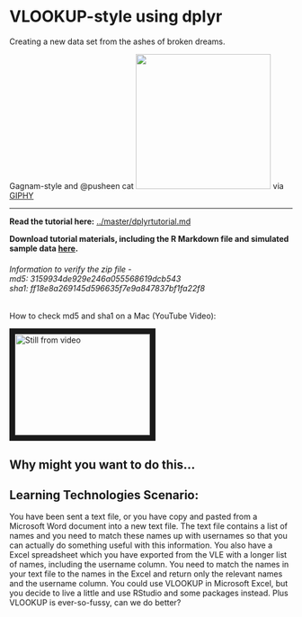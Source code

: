 # VLOOKUP-style using dplyr
Creating a new data set from the ashes of broken dreams.

Gagnam-style and @pusheen cat <img src="https://media.giphy.com/media/11XNtjXJeOL6Gk/giphy.gif" width="240" />
via <a href="https://giphy.com/" target="_blank">GIPHY</a>

<hr>

**Read the tutorial here:** [../master/dplyrtutorial.md](../master/dplyrtutorial.md)

**Download tutorial materials, including the R Markdown file and simulated sample data [here](../master/dplyr_vlookup_tutorial.zip?raw=true).**

###### Information to verify the zip file - <br> md5: 3159934de929e246a055568619dcb543  <br> sha1: ff18e8a269145d596635f7e9a847837bf1fa22f8<br>

How to check md5 and sha1 on a Mac (YouTube Video): 

<a href="http://www.youtube.com/watch?feature=player_embedded&v=HHdrIlHS2-4" target="_blank"><img src="http://img.youtube.com/vi/HHdrIlHS2-4/0.jpg" 
alt="Still from video" title="checking_sha_md5
" width="240" height="180" border="10" /></a>

## Why might you want to do this...

## Learning Technologies Scenario:
You have been sent a text file, or you have copy and pasted from a Microsoft Word document into a new text file. The text file contains a list of names and you need to match these names up with usernames so that you can actually do something useful with this information. You also have a Excel spreadsheet which you have exported from the VLE with a longer list of names, including the username column. You need to match the names in your text file to the names in the Excel and return only the relevant names and the username column. You could use VLOOKUP in Microsoft Excel, but you decide to live a little and use RStudio and some packages instead. Plus VLOOKUP is ever-so-fussy, can we do better?
